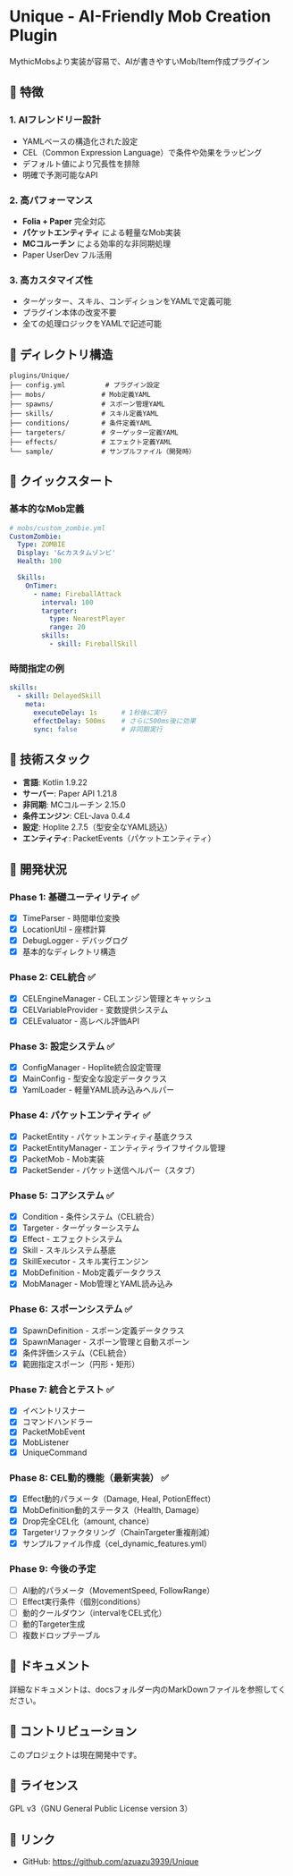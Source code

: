 # Unique - AI-Friendly Mob Creation Plugin

MythicMobsより実装が容易で、AIが書きやすいMob/Item作成プラグイン

## 🎯 特徴

### 1. **AIフレンドリー設計**
- YAMLベースの構造化された設定
- CEL（Common Expression Language）で条件や効果をラッピング
- デフォルト値により冗長性を排除
- 明確で予測可能なAPI

### 2. **高パフォーマンス**
- **Folia + Paper** 完全対応
- **パケットエンティティ** による軽量なMob実装
- **MCコルーチン** による効率的な非同期処理
- Paper UserDev フル活用

### 3. **高カスタマイズ性**
- ターゲッター、スキル、コンディションをYAMLで定義可能
- プラグイン本体の改変不要
- 全ての処理ロジックをYAMLで記述可能

## 📁 ディレクトリ構造

```
plugins/Unique/
├── config.yml          # プラグイン設定
├── mobs/              # Mob定義YAML
├── spawns/            # スポーン管理YAML
├── skills/            # スキル定義YAML
├── conditions/        # 条件定義YAML
├── targeters/         # ターゲッター定義YAML
├── effects/           # エフェクト定義YAML
└── sample/            # サンプルファイル（開発時）
```

## 🚀 クイックスタート

### 基本的なMob定義

```yaml
# mobs/custom_zombie.yml
CustomZombie:
  Type: ZOMBIE
  Display: '&cカスタムゾンビ'
  Health: 100

  Skills:
    OnTimer:
      - name: FireballAttack
        interval: 100
        targeter:
          type: NearestPlayer
          range: 20
        skills:
          - skill: FireballSkill
```

### 時間指定の例

```yaml
skills:
  - skill: DelayedSkill
    meta:
      executeDelay: 1s      # 1秒後に実行
      effectDelay: 500ms    # さらに500ms後に効果
      sync: false           # 非同期実行
```

## 🔧 技術スタック

- **言語**: Kotlin 1.9.22
- **サーバー**: Paper API 1.21.8
- **非同期**: MCコルーチン 2.15.0
- **条件エンジン**: CEL-Java 0.4.4
- **設定**: Hoplite 2.7.5（型安全なYAML読込）
- **エンティティ**: PacketEvents（パケットエンティティ）

## 📝 開発状況

### Phase 1: 基礎ユーティリティ ✅
- [x] TimeParser - 時間単位変換
- [x] LocationUtil - 座標計算
- [x] DebugLogger - デバッグログ
- [x] 基本的なディレクトリ構造

### Phase 2: CEL統合 ✅
- [x] CELEngineManager - CELエンジン管理とキャッシュ
- [x] CELVariableProvider - 変数提供システム
- [x] CELEvaluator - 高レベル評価API

### Phase 3: 設定システム ✅
- [x] ConfigManager - Hoplite統合設定管理
- [x] MainConfig - 型安全な設定データクラス
- [x] YamlLoader - 軽量YAML読み込みヘルパー

### Phase 4: パケットエンティティ ✅
- [x] PacketEntity - パケットエンティティ基底クラス
- [x] PacketEntityManager - エンティティライフサイクル管理
- [x] PacketMob - Mob実装
- [x] PacketSender - パケット送信ヘルパー（スタブ）

### Phase 5: コアシステム ✅
- [x] Condition - 条件システム（CEL統合）
- [x] Targeter - ターゲッターシステム
- [x] Effect - エフェクトシステム
- [x] Skill - スキルシステム基底
- [x] SkillExecutor - スキル実行エンジン
- [x] MobDefinition - Mob定義データクラス
- [x] MobManager - Mob管理とYAML読み込み

### Phase 6: スポーンシステム ✅
- [x] SpawnDefinition - スポーン定義データクラス
- [x] SpawnManager - スポーン管理と自動スポーン
- [x] 条件評価システム（CEL統合）
- [x] 範囲指定スポーン（円形・矩形）

### Phase 7: 統合とテスト ✅
- [x] イベントリスナー
- [x] コマンドハンドラー
- [x] PacketMobEvent
- [x] MobListener
- [x] UniqueCommand

### Phase 8: CEL動的機能（最新実装） ✅
- [x] Effect動的パラメータ（Damage, Heal, PotionEffect）
- [x] MobDefinition動的ステータス（Health, Damage）
- [x] Drop完全CEL化（amount, chance）
- [x] Targeterリファクタリング（ChainTargeter重複削減）
- [x] サンプルファイル作成（cel_dynamic_features.yml）

### Phase 9: 今後の予定
- [ ] AI動的パラメータ（MovementSpeed, FollowRange）
- [ ] Effect実行条件（個別conditions）
- [ ] 動的クールダウン（intervalをCEL式化）
- [ ] 動的Targeter生成
- [ ] 複数ドロップテーブル

## 📖 ドキュメント

詳細なドキュメントは、docsフォルダー内のMarkDownファイルを参照してください。

## 🤝 コントリビューション

このプロジェクトは現在開発中です。

## 📄 ライセンス

GPL v3（GNU General Public License version 3）

## 🔗 リンク

- GitHub: https://github.com/azuazu3939/Unique